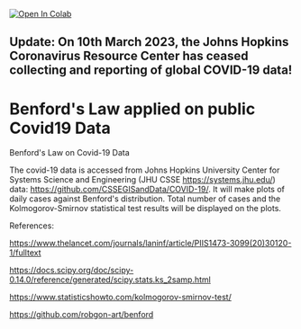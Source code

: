 [![Open In Colab](https://colab.research.google.com/assets/colab-badge.svg)](https://colab.research.google.com/github/schwaben-github/Benford-onCovid19/blob/main/Benford's_Law_on_Covid_19_Data.ipynb)

## Update: On 10th March 2023, the Johns Hopkins Coronavirus Resource Center has ceased collecting and reporting of global COVID-19 data!

# Benford's Law applied on public Covid19 Data
Benford's Law on Covid-19 Data

The covid-19 data is accessed from Johns Hopkins University Center for Systems Science and Engineering (JHU CSSE https://systems.jhu.edu/) data: https://github.com/CSSEGISandData/COVID-19/. It will make plots of daily cases against Benford's distribution. Total number of cases and the Kolmogorov-Smirnov statistical test results will be displayed on the plots.

References:

https://www.thelancet.com/journals/laninf/article/PIIS1473-3099(20)30120-1/fulltext

https://docs.scipy.org/doc/scipy-0.14.0/reference/generated/scipy.stats.ks_2samp.html

https://www.statisticshowto.com/kolmogorov-smirnov-test/

https://github.com/robgon-art/benford

